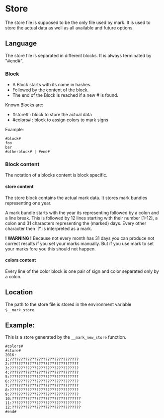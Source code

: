# Store

The store file is supposed to be the only file used by mark. It is
used to store the actual data as well as all available and future options.

## Language

The store file is separated in different blocks. 
It is always terminated by "#end#".

### Block

+ A Block starts with its name in hashes.
+ Followed by the content of the block.
+ The end of the Block is reached if a new # is found.

Known Blocks are:

+ #store# : block to store the actual data
+ #colors# : block to assign colors to mark signs

Example:
```
#block#
foo
bar
#otherblock# | #end#
```

### Block content

The notation of a blocks content is block specific.

#### store content

The store block contains the actual mark data.
It stores mark bundles representing one year.

A mark bundle starts with the year its representing followed by a colon and a line break.
This is followed by 12 lines starting with their number [1-12], a colon and
31 characters representing the (marked) days.
Every other character then '?' is interpreted as a mark. 

**! WARNING !**
Because not every month has 31 days you can produce not correct results if you
set your marks manually. But if you use mark to set your marks fore you this 
should not happen.

#### colors content

Every line of the color block is one pair of sign and color separated
only by a colon.

## Location

The path to the store file is stored in the environment variable `$__mark_store`.


## Example:
This is a store generated by the `__mark_new_store` function.


```
#colors#
#store#
2016:
1:???????????????????????????????
2:???????????????????????????????
3:???????????????????????????????
4:???????????????????????????????
5:???????????????????????????????
6:???????????????????????????????
7:???????????????????????????????
8:???????????????????????????????
9:???????????????????????????????
10:???????????????????????????????
11:???????????????????????????????
12:???????????????????????????????
#end#
```
